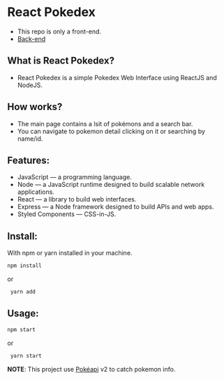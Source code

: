 # React Pokedex

- This repo is only a front-end.
- [Back-end](https://github.com/romaniaph/react-pokedex-server)

## What is React Pokedex?
 - React Pokedex is a simple Pokedex Web Interface using ReactJS and NodeJS.
 
 ## How works?
 - The main page contains a lsit of pokémons and a search bar. 
 - You can navigate to pokemon detail clicking on it or searching by name/id.
 
 ## Features: 
 - JavaScript — a programming language.
 - Node — a JavaScript runtime designed to build scalable network applications.
 - React — a library to build web interfaces.
 - Express — a Node framework designed to build APIs and web apps.
 - Styled Components — CSS-in-JS.
 
## Install:
With npm or yarn installed in your machine.

  ```sh
  npm install
  ```
 or 
 ```sh
  yarn add
  ```
  
## Usage:


   ```sh
   npm start
   ```
  or
  ```sh
   yarn start
   ```
  
**NOTE**: This project use [Pokéapi](https://pokeapi.co/) v2 to catch pokemon info.
